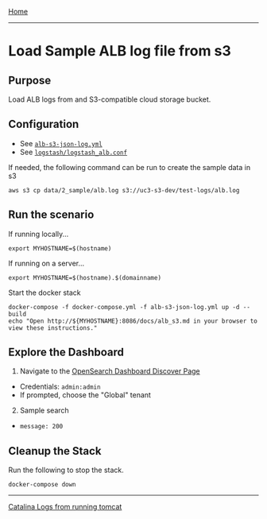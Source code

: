 [Home](../README.md)

---

# Load Sample ALB log file from s3

## Purpose
Load ALB logs from and S3-compatible cloud storage bucket.

## Configuration
- See [`alb-s3-json-log.yml`](../alb-s3-json-log.yml)
- See [`logstash/logstash_alb.conf`](../logstash/logstash_alb_s3.conf)

If needed, the following command can be run to create the sample data in s3

```
aws s3 cp data/2_sample/alb.log s3://uc3-s3-dev/test-logs/alb.log
```

## Run the scenario

If running locally...
```
export MYHOSTNAME=$(hostname)
```

If running on a server...
```
export MYHOSTNAME=$(hostname).$(domainname)
```

Start the docker stack
```
docker-compose -f docker-compose.yml -f alb-s3-json-log.yml up -d --build
echo "Open http://${MYHOSTNAME}:8086/docs/alb_s3.md in your browser to view these instructions."

```
## Explore the Dashboard


1. Navigate to the [OpenSearch Dashboard Discover Page](http://{{MYHOSTNAME}}:8094/app/discover)
  - Credentials: `admin:admin`
  - If prompted, choose the "Global" tenant
2. Sample search
  - `message: 200`


## Cleanup the Stack

Run the following to stop the stack.

```
docker-compose down
```

---
[Catalina Logs from running tomcat](tomcat-catalina.md)